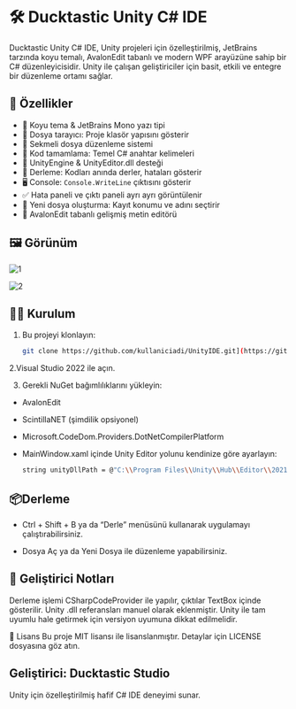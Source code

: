 # 🛠️ Ducktastic Unity C# IDE

Ducktastic Unity C# IDE, Unity projeleri için özelleştirilmiş, JetBrains tarzında koyu temalı, AvalonEdit tabanlı ve modern WPF arayüzüne sahip bir C# düzenleyicisidir. Unity ile çalışan geliştiriciler için basit, etkili ve entegre bir düzenleme ortamı sağlar.

## 🚀 Özellikler

- 🎨 Koyu tema & JetBrains Mono yazı tipi
- 📁 Dosya tarayıcı: Proje klasör yapısını gösterir
- 📑 Sekmeli dosya düzenleme sistemi
- 🧠 Kod tamamlama: Temel C# anahtar kelimeleri
- 🧱 UnityEngine & UnityEditor.dll desteği
- 🔧 Derleme: Kodları anında derler, hataları gösterir
- 🖥️ Console: `Console.WriteLine` çıktısını gösterir
- ✅ Hata paneli ve çıktı paneli ayrı ayrı görüntülenir
- 📄 Yeni dosya oluşturma: Kayıt konumu ve adını seçtirir
- 🧰 AvalonEdit tabanlı gelişmiş metin editörü

## 🖼️ Görünüm

![1](https://github.com/user-attachments/assets/94f6790f-6815-4127-8234-555444ae6c93)

![2](https://github.com/user-attachments/assets/b422c81f-f1c8-4a2a-bc10-8f1754034888)


## 🧑‍💻 Kurulum

1. Bu projeyi klonlayın:
   ```bash
   git clone https://github.com/kullaniciadi/UnityIDE.git](https://github.com/Gadaffi508/IDE

2.Visual Studio 2022 ile açın.

3. Gerekli NuGet bağımlılıklarını yükleyin:

 - AvalonEdit

 - ScintillaNET (şimdilik opsiyonel)

 - Microsoft.CodeDom.Providers.DotNetCompilerPlatform

 - MainWindow.xaml içinde Unity Editor yolunu kendinize göre ayarlayın:
   ```bash
   string unityDllPath = @"C:\\Program Files\\Unity\\Hub\\Editor\\2021.3.0f1\\Editor\\Data\\Managed\\UnityEngine";

## 📦Derleme
 - Ctrl + Shift + B ya da “Derle” menüsünü kullanarak uygulamayı çalıştırabilirsiniz.

 - Dosya Aç ya da Yeni Dosya ile düzenleme yapabilirsiniz.

## 🧩 Geliştirici Notları
Derleme işlemi CSharpCodeProvider ile yapılır, çıktılar TextBox içinde gösterilir.
Unity .dll referansları manuel olarak eklenmiştir. Unity ile tam uyumlu hale getirmek için versiyon uyumuna dikkat edilmelidir.

📄 Lisans
Bu proje MIT lisansı ile lisanslanmıştır. Detaylar için LICENSE dosyasına göz atın.

## Geliştirici: Ducktastic Studio
Unity için özelleştirilmiş hafif C# IDE deneyimi sunar.

